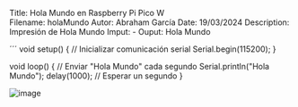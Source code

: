 Title: Hola Mundo en Raspberry Pi Pico W   
Filename: holaMundo
Autor: Abraham García
Date: 19/03/2024
Description: Impresión de Hola Mundo
Imput: -
Ouput: Hola Mundo

´´´
void setup() {
  // Inicializar comunicación serial
  Serial.begin(115200);
}

void loop() {
  // Enviar "Hola Mundo" cada segundo
  Serial.println("Hola Mundo");
  delay(1000); // Esperar un segundo
}

![image](https://github.com/Eli-kopter/Equipo-RICOS2/assets/158227726/2fd7e494-bd09-44d3-8813-b1ea7c94e39a)
